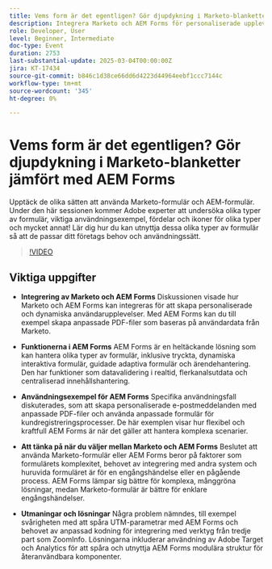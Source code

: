 ```yaml
---
title: Vems form är det egentligen? Gör djupdykning i Marketo-blanketter jämfört med AEM Forms
description: Integrera Marketo och AEM Forms för personaliserade upplevelser som skräddarsydda PDF:er. AEM Forms hanterar komplexa blanketter med realtidsvalidering och centraliserad hantering.
role: Developer, User
level: Beginner, Intermediate
doc-type: Event
duration: 2753
last-substantial-update: 2025-03-04T00:00:00Z
jira: KT-17434
source-git-commit: b846c1d38ce66dd6d4223d44964eebf1ccc7144c
workflow-type: tm+mt
source-wordcount: '345'
ht-degree: 0%

---
```



# Vems form är det egentligen? Gör djupdykning i Marketo-blanketter jämfört med AEM Forms

Upptäck de olika sätten att använda Marketo-formulär och AEM-formulär. Under den här sessionen kommer Adobe experter att undersöka olika typer av formulär, viktiga användningsexempel, fördelar och ikoner för olika typer och mycket annat! Lär dig hur du kan utnyttja dessa olika typer av formulär så att de passar ditt företags behov och användningssätt.

>[!VIDEO](https://video.tv.adobe.com/v/3448534/?learn=on&enablevpops)

## Viktiga uppgifter

* **Integrering av Marketo och AEM Forms** Diskussionen visade hur Marketo och AEM Forms kan integreras för att skapa personaliserade och dynamiska användarupplevelser. Med AEM Forms kan du till exempel skapa anpassade PDF-filer som baseras på användardata från Marketo.

* **Funktionerna i AEM Forms** AEM Forms är en heltäckande lösning som kan hantera olika typer av formulär, inklusive tryckta, dynamiska interaktiva formulär, guidade adaptiva formulär och ärendehantering. Den har funktioner som datavalidering i realtid, flerkanalsutdata och centraliserad innehållshantering.

* **Användningsexempel för AEM Forms** Specifika användningsfall diskuterades, som att skapa personaliserade e-postmeddelanden med anpassade PDF-filer och använda anpassade formulär för kundregistreringsprocesser. De här exemplen visar hur flexibel och kraftfull AEM Forms är när det gäller att hantera komplexa scenarier.

* **Att tänka på när du väljer mellan Marketo och AEM Forms** Beslutet att använda Marketo-formulär eller AEM Forms beror på faktorer som formulärets komplexitet, behovet av integrering med andra system och huruvida formuläret är för en engångshändelse eller en pågående process. AEM Forms lämpar sig bättre för komplexa, månggröna lösningar, medan Marketo-formulär är bättre för enklare engångshändelser.

* **Utmaningar och lösningar** Några problem nämndes, till exempel svårigheten med att spåra UTM-parametrar med AEM Forms och behovet av anpassad kodning för integrering med verktyg från tredje part som ZoomInfo. Lösningarna inkluderar användning av Adobe Target och Analytics för att spåra och utnyttja AEM Forms modulära struktur för återanvändbara komponenter.